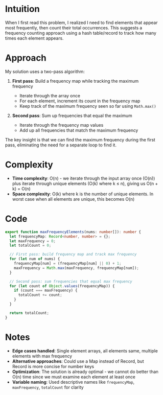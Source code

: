 # Intuition

When I first read this problem, I realized I need to find elements that appear most frequently, then count their total occurrences. This suggests a frequency counting approach using a hash table/record to track how many times each element appears.

# Approach

My solution uses a two-pass algorithm:

1. **First pass**: Build a frequency map while tracking the maximum frequency

   - Iterate through the array once
   - For each element, increment its count in the frequency map
   - Keep track of the maximum frequency seen so far using `Math.max()`

2. **Second pass**: Sum up frequencies that equal the maximum
   - Iterate through the frequency map values
   - Add up all frequencies that match the maximum frequency

The key insight is that we can find the maximum frequency during the first pass, eliminating the need for a separate loop to find it.

# Complexity

- **Time complexity**: O(n) - we iterate through the input array once (O(n)) plus iterate through unique elements (O(k) where k ≤ n), giving us O(n + k) = O(n)
- **Space complexity**: O(k) where k is the number of unique elements. In worst case when all elements are unique, this becomes O(n)

# Code

```typescript
export function maxFrequencyElements(nums: number[]): number {
  let frequencyMap: Record<number, number> = {};
  let maxFrequency = 0;
  let totalCount = 0;

  // First pass: build frequency map and track max frequency
  for (let num of nums) {
    frequencyMap[num] = (frequencyMap[num] || 0) + 1;
    maxFrequency = Math.max(maxFrequency, frequencyMap[num]);
  }

  // Second pass: sum frequencies that equal max frequency
  for (let count of Object.values(frequencyMap)) {
    if (count === maxFrequency) {
      totalCount += count;
    }
  }

  return totalCount;
}
```

# Notes

- **Edge cases handled**: Single element arrays, all elements same, multiple elements with max frequency
- **Alternative approaches**: Could use a Map instead of Record, but Record is more concise for number keys
- **Optimization**: The solution is already optimal - we cannot do better than O(n) time since we must examine each element at least once
- **Variable naming**: Used descriptive names like `frequencyMap`, `maxFrequency`, `totalCount` for clarity
